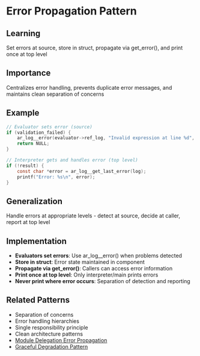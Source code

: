 # Error Propagation Pattern

## Learning
Set errors at source, store in struct, propagate via get_error(), and print once at top level

## Importance
Centralizes error handling, prevents duplicate error messages, and maintains clean separation of concerns

## Example
```c
// Evaluator sets error (source)
if (validation_failed) {
    ar_log__error(evaluator->ref_log, "Invalid expression at line %d", line);
    return NULL;
}

// Interpreter gets and handles error (top level)
if (!result) {
    const char *error = ar_log__get_last_error(log);
    printf("Error: %s\n", error);
}
```

## Generalization
Handle errors at appropriate levels - detect at source, decide at caller, report at top level

## Implementation
- **Evaluators set errors**: Use ar_log__error() when problems detected
- **Store in struct**: Error state maintained in component
- **Propagate via get_error()**: Callers can access error information
- **Print once at top level**: Only interpreter/main prints errors
- **Never print where error occurs**: Separation of detection and reporting

## Related Patterns
- Separation of concerns
- Error handling hierarchies
- Single responsibility principle
- Clean architecture patterns
- [Module Delegation Error Propagation](module-delegation-error-propagation.md)
- [Graceful Degradation Pattern](graceful-degradation-pattern.md)